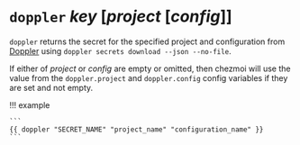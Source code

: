 # `doppler` *key* [*project* [*config*]]

`doppler` returns the secret for the specified project and configuration
from [Doppler](https://www.doppler.com) using `doppler secrets download --json --no-file`.

If either of *project* or *config* are empty or
omitted, then chezmoi will use the value from the
`doppler.project` and
`doppler.config` config variables if they are set and not empty.

!!! example

    ```
    {{ doppler "SECRET_NAME" "project_name" "configuration_name" }}
    ```
